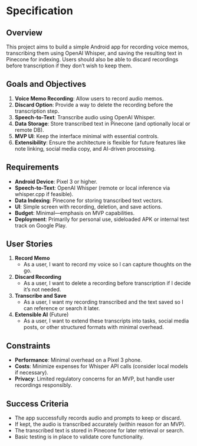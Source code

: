 # Specification

## Overview
This project aims to build a simple Android app for recording voice memos, transcribing them using OpenAI Whisper, and saving the resulting text in Pinecone for indexing. Users should also be able to discard recordings before transcription if they don’t wish to keep them.

## Goals and Objectives
1. **Voice Memo Recording**: Allow users to record audio memos.
2. **Discard Option**: Provide a way to delete the recording before the transcription step.
3. **Speech-to-Text**: Transcribe audio using OpenAI Whisper.
4. **Data Storage**: Store transcribed text in Pinecone (and optionally local or remote DB).
5. **MVP UI**: Keep the interface minimal with essential controls.
6. **Extensibility**: Ensure the architecture is flexible for future features like note linking, social media copy, and AI-driven processing.

## Requirements
- **Android Device**: Pixel 3 or higher.
- **Speech-to-Text**: OpenAI Whisper (remote or local inference via whisper.cpp if feasible).
- **Data Indexing**: Pinecone for storing transcribed text vectors.
- **UI**: Simple screen with recording, deletion, and save actions.
- **Budget**: Minimal—emphasis on MVP capabilities.
- **Deployment**: Primarily for personal use, sideloaded APK or internal test track on Google Play.

## User Stories
1. **Record Memo**  
   - As a user, I want to record my voice so I can capture thoughts on the go.
2. **Discard Recording**  
   - As a user, I want to delete a recording before transcription if I decide it’s not needed.
3. **Transcribe and Save**  
   - As a user, I want my recording transcribed and the text saved so I can reference or search it later.
4. **Extensible AI** (Future)  
   - As a user, I want to extend these transcripts into tasks, social media posts, or other structured formats with minimal overhead.

## Constraints
- **Performance**: Minimal overhead on a Pixel 3 phone.
- **Costs**: Minimize expenses for Whisper API calls (consider local models if necessary).
- **Privacy**: Limited regulatory concerns for an MVP, but handle user recordings responsibly.

## Success Criteria
- The app successfully records audio and prompts to keep or discard.
- If kept, the audio is transcribed accurately (within reason for an MVP).
- The transcribed text is stored in Pinecone for later retrieval or search.
- Basic testing is in place to validate core functionality.